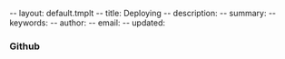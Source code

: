 -- layout: default.tmplt
-- title: Deploying
-- description:
-- summary:
-- keywords:
-- author:
-- email:
-- updated:
### Github

